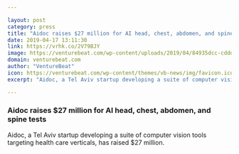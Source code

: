 ```yaml
---

layout: post
category: press
title: "Aidoc raises $27 million for AI head, chest, abdomen, and spine tests"
date: 2019-04-17 13:11:30
link: https://vrhk.co/2V79BJY
image: https://venturebeat.com/wp-content/uploads/2019/04/84935dcc-cddd-4211-8a9e-4c4b32a5bcc8.png?w=1200&strip=all
domain: venturebeat.com
author: "VentureBeat"
icon: https://venturebeat.com/wp-content/themes/vb-news/img/favicon.ico
excerpt: "Aidoc, a Tel Aviv startup developing a suite of computer vision tools targeting health care verticals, has raised $27 million."

---
```


### Aidoc raises $27 million for AI head, chest, abdomen, and spine tests

Aidoc, a Tel Aviv startup developing a suite of computer vision tools targeting health care verticals, has raised $27 million.